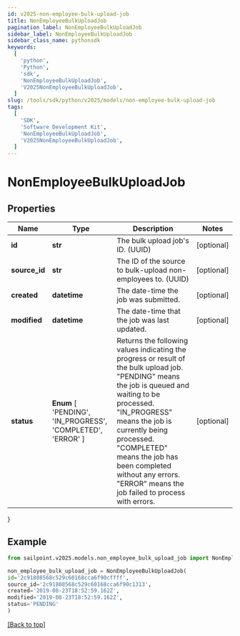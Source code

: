 ```yaml
---
id: v2025-non-employee-bulk-upload-job
title: NonEmployeeBulkUploadJob
pagination_label: NonEmployeeBulkUploadJob
sidebar_label: NonEmployeeBulkUploadJob
sidebar_class_name: pythonsdk
keywords:
  [
    'python',
    'Python',
    'sdk',
    'NonEmployeeBulkUploadJob',
    'V2025NonEmployeeBulkUploadJob',
  ]
slug: /tools/sdk/python/v2025/models/non-employee-bulk-upload-job
tags:
  [
    'SDK',
    'Software Development Kit',
    'NonEmployeeBulkUploadJob',
    'V2025NonEmployeeBulkUploadJob',
  ]
---
```


# NonEmployeeBulkUploadJob

## Properties

| Name | Type | Description | Notes |
| --- | --- | --- | --- |
| **id** | **str** | The bulk upload job's ID. (UUID) | [optional] |
| **source_id** | **str** | The ID of the source to bulk-upload non-employees to. (UUID) | [optional] |
| **created** | **datetime** | The date-time the job was submitted. | [optional] |
| **modified** | **datetime** | The date-time that the job was last updated. | [optional] |
| **status** | **Enum** [ 'PENDING', 'IN_PROGRESS', 'COMPLETED', 'ERROR' ] | Returns the following values indicating the progress or result of the bulk upload job. \"PENDING\" means the job is queued and waiting to be processed. \"IN_PROGRESS\" means the job is currently being processed. \"COMPLETED\" means the job has been completed without any errors. \"ERROR\" means the job failed to process with errors. | [optional] |

}

## Example

```python
from sailpoint.v2025.models.non_employee_bulk_upload_job import NonEmployeeBulkUploadJob

non_employee_bulk_upload_job = NonEmployeeBulkUploadJob(
id='2c91808568c529c60168cca6f90cffff',
source_id='2c91808568c529c60168cca6f90c1313',
created='2019-08-23T18:52:59.162Z',
modified='2019-08-23T18:52:59.162Z',
status='PENDING'
)

```

[[Back to top]](#)
